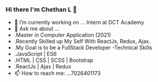 ### Hi there I'm Chethan L  👋



- 🔭 I’m currently working on ... Intern at DCT Academy
- 💬 Ask me about ...
- .Master in  Computer Application (2021)
- .Recently Skilled up My Self With ReactJs, Redux, Ajax.
- .My Goal is to be a FullStack Developer
-Technical Skills
- .JavaScript | ES6
- .HTML | CSS | SCSS | Bootstrap
- .ReactJs | Ajax | Redux
- 📫 How to reach me: ...7026401173 

